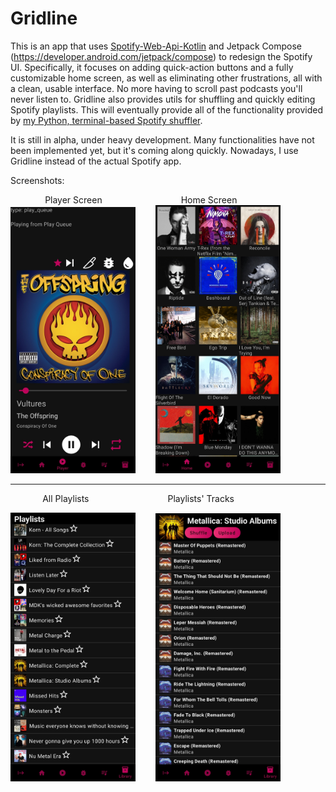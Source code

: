 # Gridline
This is an app that uses [Spotify-Web-Api-Kotlin](https://github.com/adamint/spotify-web-api-kotlin) 
and Jetpack Compose (https://developer.android.com/jetpack/compose) to redesign the Spotify UI. 
Specifically, it focuses on adding quick-action buttons and a fully customizable home screen, 
as well as eliminating other frustrations, all with a clean, usable interface. 
No more having to scroll past podcasts you'll never listen to.
Gridline also provides utils for shuffling and quickly editing Spotify playlists. 
This will eventually provide all of the functionality provided by 
[my Python, terminal-based Spotify shuffler](https://github.com/Lightningtow/Spotify_Shuffler).

It is still in alpha, under heavy development. Many functionalities have not been implemented yet, but it's coming along quickly. 
Nowadays, I use Gridline instead of the actual Spotify app.  
  
Screenshots:  


&nbsp;&nbsp;&nbsp;&nbsp;&nbsp;&nbsp;&nbsp;&nbsp;&nbsp;&nbsp;&nbsp;&nbsp;&nbsp;
Player Screen
&nbsp;&nbsp;&nbsp;&nbsp;&nbsp;&nbsp;&nbsp;&nbsp;&nbsp;&nbsp;&nbsp;&nbsp;&nbsp;&nbsp;&nbsp;&nbsp;&nbsp;&nbsp;&nbsp;&nbsp;&nbsp;&nbsp;&nbsp;&nbsp;&nbsp;&nbsp;&nbsp;&nbsp;&nbsp;&nbsp;
Home Screen  
<img src="app/src/main/res/screenshots/player_screen.jpg" alt="Player Screen" width="200"/> &nbsp;&nbsp;&nbsp;&nbsp;&nbsp;&nbsp;
<img src="app/src/main/res/screenshots/shortcut_screen.jpg" alt="Home Screen" width="200"/> &nbsp;&nbsp;&nbsp;&nbsp;&nbsp;&nbsp; 

-----------------------------------------------------------------

&nbsp;&nbsp;&nbsp;&nbsp;&nbsp;&nbsp;&nbsp;&nbsp;&nbsp;&nbsp;&nbsp;&nbsp;
All Playlists
&nbsp;&nbsp;&nbsp;&nbsp;&nbsp;&nbsp;&nbsp;&nbsp;&nbsp;&nbsp;&nbsp;&nbsp;&nbsp;&nbsp;&nbsp;&nbsp;&nbsp;&nbsp;&nbsp;&nbsp;&nbsp;&nbsp;&nbsp;&nbsp;&nbsp;&nbsp;&nbsp;&nbsp;&nbsp;&nbsp;
Playlists' Tracks

<img src="app/src/main/res/screenshots/all_playlists_screen.jpg" alt="All Playlists Screen" width="200"/> &nbsp;&nbsp;&nbsp;&nbsp;&nbsp;&nbsp;
<img src="app/src/main/res/screenshots/playlist_tracks_screen.jpg" alt="Playlist Tracks Screen" width="200"/> &nbsp;&nbsp;&nbsp;&nbsp;&nbsp;&nbsp;




